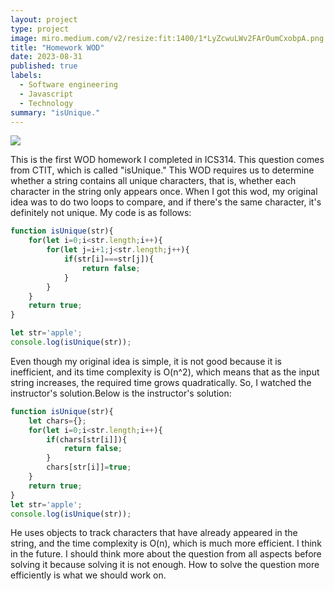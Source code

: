 ```yaml
---
layout: project
type: project
image: miro.medium.com/v2/resize:fit:1400/1*LyZcwuLWv2FArOumCxobpA.png
title: "Homework WOD"
date: 2023-08-31
published: true
labels:
  - Software engineering
  - Javascript
  - Technology
summary: "isUnique."
---
```

 
</div>
<img class="img-fluid" src="https://miro.medium.com/v2/resize:fit:1400/1*LyZcwuLWv2FArOumCxobpA.png">

This is the first WOD homework I completed in ICS314. This question comes from CTIT, which is called "isUnique." This WOD requires us to determine whether a string contains all unique characters, that is, whether each character in the string only appears once. When I got this wod, my original idea was to do two loops to compare, and if there's the same character, it's definitely not unique. My code is as follows:

```javascript
function isUnique(str){
    for(let i=0;i<str.length;i++){
        for(let j=i+1;j<str.length;j++){
            if(str[i]===str[j]){
                return false;
            }
        }
    }
    return true;
}

let str='apple';
console.log(isUnique(str));
```
Even though my original idea is simple, it is not good because it is inefficient, and its time complexity is O(n^2), which means that as the input string increases, the required time grows quadratically. So, I watched the instructor's solution.Below is the instructor's solution: 

```javascript
function isUnique(str){
    let chars={};
    for(let i=0;i<str.length;i++){
        if(chars[str[i]]){
            return false;
        }
        chars[str[i]]=true;
    }
    return true;
}
let str='apple';
console.log(isUnique(str));
```
He uses objects to track characters that have already appeared in the string, and the time complexity is O(n), which is much more efficient. I think in the future. I should think more about the question from all aspects before solving it because solving it is not enough. How to solve the question more efficiently is what we should work on.

